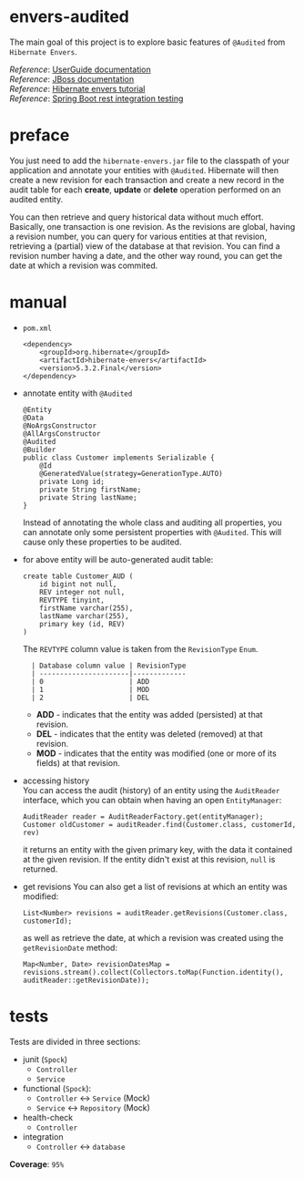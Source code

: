 # envers-audited
The main goal of this project is to explore basic features of `@Audited` from `Hibernate Envers`.

_Reference_: [UserGuide documentation](http://docs.jboss.org/hibernate/orm/current/userguide/html_single/Hibernate_User_Guide.html#envers)  
_Reference_: [JBoss documentation](https://docs.jboss.org/envers/docs/)  
_Reference_: [Hibernate envers tutorial](https://www.thoughts-on-java.org/hibernate-envers-getting-started/)  
_Reference_: [Spring Boot rest integration testing](http://www.springboottutorial.com/integration-testing-for-spring-boot-rest-services)

# preface
You just need to add the `hibernate-envers.jar` file to the classpath of your application and annotate 
your entities with `@Audited`. Hibernate will then create a new revision for each transaction and create 
a new record in the audit table for each **create**, **update** or **delete** operation performed on an 
audited entity.

You can then retrieve and query historical data without much effort. Basically, one transaction is one 
revision. As the revisions are global, having a revision number, you can query for various entities at that 
revision, retrieving a (partial) view of the database at that revision. You can find a revision number 
having a date, and the other way round, you can get the date at which a revision was commited.

# manual
* `pom.xml`
    ```
    <dependency>
        <groupId>org.hibernate</groupId>
        <artifactId>hibernate-envers</artifactId>
        <version>5.3.2.Final</version>
    </dependency>
    ```
    
* annotate entity with `@Audited`
    ```
    @Entity
    @Data
    @NoArgsConstructor
    @AllArgsConstructor
    @Audited
    @Builder
    public class Customer implements Serializable {
        @Id
        @GeneratedValue(strategy=GenerationType.AUTO)
        private Long id;
        private String firstName;
        private String lastName;
    }
    ```
    Instead of annotating the whole class and auditing all properties, you can annotate only some 
    persistent properties with `@Audited`. This will cause only these properties to be audited.
* for above entity will be auto-generated audit table:
    ```
    create table Customer_AUD (
        id bigint not null,
        REV integer not null,
        REVTYPE tinyint,
        firstName varchar(255),
        lastName varchar(255),
        primary key (id, REV)
    )
    ```
    The `REVTYPE` column value is taken from the `RevisionType` `Enum`.
    
        | Database column value | RevisionType
        | ----------------------|-------------
        | 0                     | ADD
        | 1                     | MOD
        | 2                     | DEL
        
    * **ADD** - indicates that the entity was added (persisted) at that revision.
    * **DEL** - indicates that the entity was deleted (removed) at that revision.
    * **MOD** - indicates that the entity was modified (one or more of its fields) at that revision.
    
* accessing history  
    You can access the audit (history) of an entity using the `AuditReader` interface, which you can 
    obtain when having an open `EntityManager`:
    ```
    AuditReader reader = AuditReaderFactory.get(entityManager);
    Customer oldCustomer = auditReader.find(Customer.class, customerId, rev)
    ```
    it returns an entity with the given primary key, with the data it contained at the given revision. 
    If the entity didn't exist at this revision, `null` is returned.
    
* get revisions
    You can also get a list of revisions at which an entity was modified:
    ```
    List<Number> revisions = auditReader.getRevisions(Customer.class, customerId);
    ```
    as well as retrieve the date, at which a revision was created using the `getRevisionDate` method:
    ```
    Map<Number, Date> revisionDatesMap = revisions.stream().collect(Collectors.toMap(Function.identity(), auditReader::getRevisionDate));
    ```
# tests
Tests are divided in three sections:
* junit (`Spock`)
    * `Controller`
    * `Service`
* functional (`Spock`):
    * `Controller` <-> `Service` (Mock)
    * `Service` <-> `Repository` (Mock)
* health-check
    * `Controller`
* integration
    * `Controller` <-> `database`
    
**Coverage**: `95%`